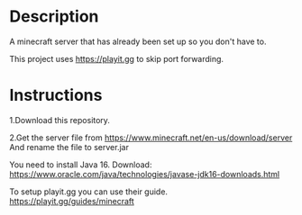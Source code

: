 # Description
A minecraft server that has already been set up so you don't have to.

This project uses https://playit.gg to skip port forwarding.
# Instructions
1.Download this repository.

2.Get the server file from https://www.minecraft.net/en-us/download/server And rename the file to server.jar

You need to install Java 16. Download: https://www.oracle.com/java/technologies/javase-jdk16-downloads.html 

To setup playit.gg you can use their guide. https://playit.gg/guides/minecraft


